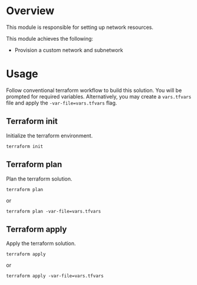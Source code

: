 <!--
Copyright 2022 Google LLC

Licensed under the Apache License, Version 2.0 (the "License");
you may not use this file except in compliance with the License.
You may obtain a copy of the License at

    https://www.apache.org/licenses/LICENSE-2.0

Unless required by applicable law or agreed to in writing, software
distributed under the License is distributed on an "AS IS" BASIS,
WITHOUT WARRANTIES OR CONDITIONS OF ANY KIND, either express or implied.
See the License for the specific language governing permissions and
limitations under the License.
-->

# Overview

This module is responsible for setting up network resources.

This module achieves the following:

- Provision a custom network and subnetwork

# Usage

Follow conventional terraform workflow to build this solution. You will be
prompted for required variables. Alternatively, you may create a `vars.tfvars`
file and apply the `-var-file=vars.tfvars` flag.

## Terraform init

Initialize the terraform environment.

```
terraform init
```

## Terraform plan

Plan the terraform solution.

```
terraform plan
```

or

```
terraform plan -var-file=vars.tfvars
```

## Terraform apply

Apply the terraform solution.

```
terraform apply
```

or

```
terraform apply -var-file=vars.tfvars
```
